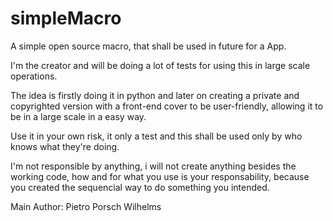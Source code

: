 # simpleMacro
A simple open source macro, that shall be used in future for a App.

I'm the creator and will be doing a lot of tests for using this in large scale operations.

The idea is firstly doing it in python and later on creating a private and copyrighted version with a front-end cover to be user-friendly, allowing it to be in a large scale in a easy way.

Use it in your own risk, it only a test and this shall be used only by who knows what they're doing.

I'm not responsible by anything, i will not create anything besides the working code, how and for what you use is your responsability, because you created the sequencial way to do something you intended.





Main Author: Pietro Porsch Wilhelms

